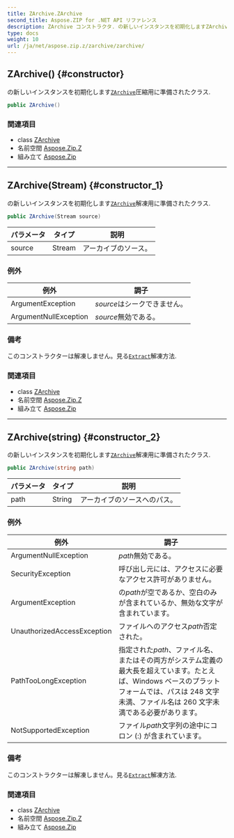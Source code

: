 ```yaml
---
title: ZArchive.ZArchive
second_title: Aspose.ZIP for .NET API リファレンス
description: ZArchive コンストラクタ. の新しいインスタンスを初期化しますZArchive圧縮用に準備されたクラス.
type: docs
weight: 10
url: /ja/net/aspose.zip.z/zarchive/zarchive/
---
```

## ZArchive() {#constructor}

の新しいインスタンスを初期化します[`ZArchive`](../)圧縮用に準備されたクラス.

```csharp
public ZArchive()
```

### 関連項目

* class [ZArchive](../)
* 名前空間 [Aspose.Zip.Z](../../zarchive/)
* 組み立て [Aspose.Zip](../../../)

---

## ZArchive(Stream) {#constructor_1}

の新しいインスタンスを初期化します[`ZArchive`](../)解凍用に準備されたクラス.

```csharp
public ZArchive(Stream source)
```

| パラメータ | タイプ | 説明 |
| --- | --- | --- |
| source | Stream | アーカイブのソース。 |

### 例外

| 例外 | 調子 |
| --- | --- |
| ArgumentException | *source*はシークできません。 |
| ArgumentNullException | *source*無効である。 |

### 備考

このコンストラクターは解凍しません。見る[`Extract`](../extract/)解凍方法.

### 関連項目

* class [ZArchive](../)
* 名前空間 [Aspose.Zip.Z](../../zarchive/)
* 組み立て [Aspose.Zip](../../../)

---

## ZArchive(string) {#constructor_2}

の新しいインスタンスを初期化します[`ZArchive`](../)解凍用に準備されたクラス.

```csharp
public ZArchive(string path)
```

| パラメータ | タイプ | 説明 |
| --- | --- | --- |
| path | String | アーカイブのソースへのパス。 |

### 例外

| 例外 | 調子 |
| --- | --- |
| ArgumentNullException | *path*無効である。 |
| SecurityException | 呼び出し元には、アクセスに必要なアクセス許可がありません。 |
| ArgumentException | の*path*が空であるか、空白のみが含まれているか、無効な文字が含まれています。 |
| UnauthorizedAccessException | ファイルへのアクセス*path*否定された。 |
| PathTooLongException | 指定された*path*、ファイル名、またはその両方がシステム定義の最大長を超えています。たとえば、Windows ベースのプラットフォームでは、パスは 248 文字未満、ファイル名は 260 文字未満である必要があります。 |
| NotSupportedException | ファイル*path*文字列の途中にコロン (:) が含まれています。 |

### 備考

このコンストラクターは解凍しません。見る[`Extract`](../extract/)解凍方法.

### 関連項目

* class [ZArchive](../)
* 名前空間 [Aspose.Zip.Z](../../zarchive/)
* 組み立て [Aspose.Zip](../../../)



